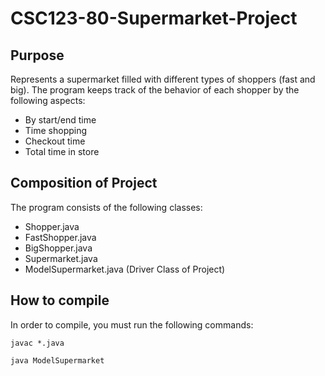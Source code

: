 # CSC123-80-Supermarket-Project

 ## Purpose
Represents a supermarket filled with different types of shoppers (fast and big).
The program keeps track of the behavior of each shopper by the following aspects:
- By start/end time
- Time shopping
- Checkout time
- Total time in store

## Composition of Project
The program consists of the following classes:
- Shopper.java
- FastShopper.java
- BigShopper.java
- Supermarket.java
- ModelSupermarket.java (Driver Class of Project)

## How to compile
In order to compile, you must run the following commands:

`javac *.java`

`java ModelSupermarket`